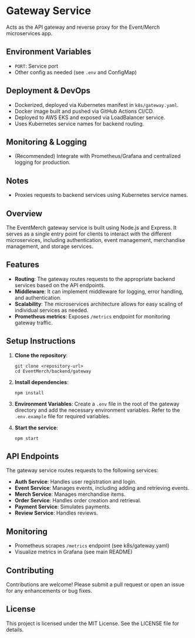 # Gateway Service

Acts as the API gateway and reverse proxy for the Event/Merch microservices app.

## Environment Variables
- `PORT`: Service port
- Other config as needed (see `.env` and ConfigMap)

## Deployment & DevOps
- Dockerized, deployed via Kubernetes manifest in `k8s/gateway.yaml`.
- Docker image built and pushed via GitHub Actions CI/CD.
- Deployed to AWS EKS and exposed via LoadBalancer service.
- Uses Kubernetes service names for backend routing.

## Monitoring & Logging
- (Recommended) Integrate with Prometheus/Grafana and centralized logging for production.

## Notes
- Proxies requests to backend services using Kubernetes service names.

## Overview

The EventMerch gateway service is built using Node.js and Express. It serves as a single entry point for clients to interact with the different microservices, including authentication, event management, merchandise management, and storage services.

## Features

- **Routing**: The gateway routes requests to the appropriate backend services based on the API endpoints.
- **Middleware**: It can implement middleware for logging, error handling, and authentication.
- **Scalability**: The microservices architecture allows for easy scaling of individual services as needed.
- **Prometheus metrics**: Exposes `/metrics` endpoint for monitoring gateway traffic.

## Setup Instructions

1. **Clone the repository**:
   ```
   git clone <repository-url>
   cd EventMerch/backend/gateway
   ```

2. **Install dependencies**:
   ```
   npm install
   ```

3. **Environment Variables**: Create a `.env` file in the root of the gateway directory and add the necessary environment variables. Refer to the `.env.example` file for required variables.

4. **Start the service**:
   ```
   npm start
   ```

## API Endpoints

The gateway service routes requests to the following services:

- **Auth Service**: Handles user registration and login.
- **Event Service**: Manages events, including adding and retrieving events.
- **Merch Service**: Manages merchandise items.
- **Order Service**: Handles order creation and retrieval.
- **Payment Service**: Simulates payments.
- **Review Service**: Handles reviews.

## Monitoring
- Prometheus scrapes `/metrics` endpoint (see k8s/gateway.yaml)
- Visualize metrics in Grafana (see main README)

## Contributing

Contributions are welcome! Please submit a pull request or open an issue for any enhancements or bug fixes.

## License

This project is licensed under the MIT License. See the LICENSE file for details.
